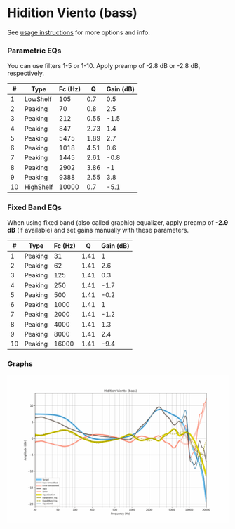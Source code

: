 # Hidition Viento (bass)
See [usage instructions](https://github.com/jaakkopasanen/AutoEq#usage) for more options and info.

### Parametric EQs
You can use filters 1-5 or 1-10. Apply preamp of -2.8 dB or -2.8 dB, respectively.

|   # | Type      |   Fc (Hz) |    Q |   Gain (dB) |
|-----|-----------|-----------|------|-------------|
|   1 | LowShelf  |       105 | 0.7  |         0.5 |
|   2 | Peaking   |        70 | 0.8  |         2.5 |
|   3 | Peaking   |       212 | 0.55 |        -1.5 |
|   4 | Peaking   |       847 | 2.73 |         1.4 |
|   5 | Peaking   |      5475 | 1.89 |         2.7 |
|   6 | Peaking   |      1018 | 4.51 |         0.6 |
|   7 | Peaking   |      1445 | 2.61 |        -0.8 |
|   8 | Peaking   |      2902 | 3.86 |        -1   |
|   9 | Peaking   |      9388 | 2.55 |         3.8 |
|  10 | HighShelf |     10000 | 0.7  |        -5.1 |

### Fixed Band EQs
When using fixed band (also called graphic) equalizer, apply preamp of **-2.9 dB** (if available) and set gains manually with these parameters.

|   # | Type    |   Fc (Hz) |    Q |   Gain (dB) |
|-----|---------|-----------|------|-------------|
|   1 | Peaking |        31 | 1.41 |         1   |
|   2 | Peaking |        62 | 1.41 |         2.6 |
|   3 | Peaking |       125 | 1.41 |         0.3 |
|   4 | Peaking |       250 | 1.41 |        -1.7 |
|   5 | Peaking |       500 | 1.41 |        -0.2 |
|   6 | Peaking |      1000 | 1.41 |         1   |
|   7 | Peaking |      2000 | 1.41 |        -1.2 |
|   8 | Peaking |      4000 | 1.41 |         1.3 |
|   9 | Peaking |      8000 | 1.41 |         2.4 |
|  10 | Peaking |     16000 | 1.41 |        -9.4 |

### Graphs
![](./Hidition%20Viento%20(bass).png)
